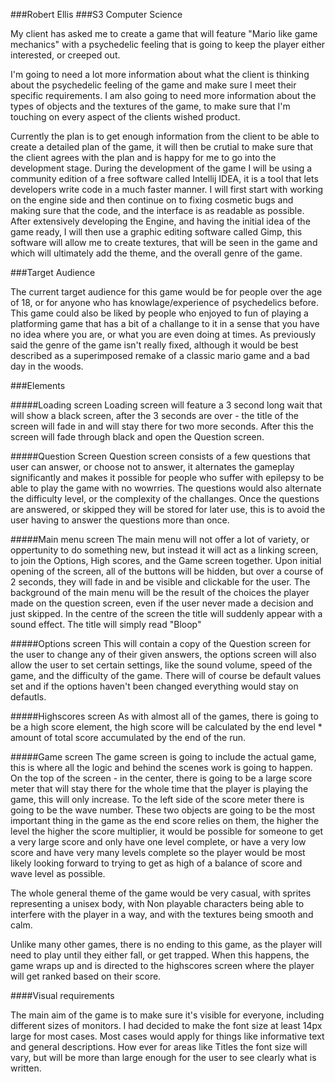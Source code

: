 ###Robert Ellis
###S3 Computer Science

My client has asked me to create a game that will feature "Mario like game mechanics" with a psychedelic feeling that is going to keep the player either interested, or creeped out.

I'm going to need a lot more information about what the client is thinking about the psychedelic feeling of the game and make sure I meet their specific requirements. I am also going to need more information about the types of objects and the textures of the game, to make sure that I'm touching on every aspect of the clients wished product.

Currently the plan is to get enough information from the client to be able to create a detailed plan of the game, it will then be crutial to make sure that the client agrees with the plan and is happy for me to go into the development stage. During the development of the game I will be using a community edition of a free software called Intellij IDEA, it is a tool that lets developers write code in a much faster manner. I will first start with working on the engine side and then continue on to fixing cosmetic bugs and making sure that the code, and the interface is as readable as possible. After extensively developing the Engine, and having the initial idea of the game ready, I will then use a graphic editing software called Gimp, this software will allow me to create textures, that will be seen in the game and which will ultimately add the theme, and the overall genre of the game.

###Target Audience

The current target audience for this game would be for people over the age of 18, or for anyone who has knowlage/experience of psychedelics before. This game could also be liked by people who enjoyed to fun of playing a platforming game that has a bit of a challange to it in a sense that you have no idea where you are, or what you are even doing at times. As previously said the genre of the game isn't really fixed, although it would be best described as a superimposed remake of a classic mario game and a bad day in the woods.

###Elements

#####Loading screen
Loading screen will feature a 3 second long wait that will show a black screen, after the 3 seconds are over - the title of the screen will fade in and will stay there for two more seconds. After this the screen will fade through black and open the Question screen.

#####Question Screen
Question screen consists of a few questions that user can answer, or choose not to answer, it alternates the gameplay significantly and makes it possible for people who suffer with epilepsy to be able to play the game with no wowrries. The questions would also alternate the difficulty level, or the complexity of the challanges. Once the questions are answered, or skipped they will be stored for later use, this is to avoid the user having to answer the questions more than once.

#####Main menu screen
The main menu will not offer a lot of variety, or oppertunity to do something new, but instead it will act as a linking screen, to join the Options, High scores, and the Game screen together. Upon initial opening of the screen, all of the buttons will be hidden, but over a course of 2 seconds, they will fade in and be visible and clickable for the user. The background of the main menu will be the result of the choices the player made on the question screen, even if the user never made a decision and just skipped. In the centre of the screen the title will suddenly appear with a sound effect. The title will simply read "Bloop"

#####Options screen
This will contain a copy of the Question screen for the user to change any of their given answers, the options screen will also allow the user to set certain settings, like the sound volume, speed of the game, and the difficulty of the game. There will of course be default values set and if the options haven't been changed everything would stay on defautls.

#####Highscores screen
As with almost all of the games, there is going to be a high score element, the high score will be calculated by the end level * amount of total score accumulated by the end of the run.

#####Game screen
The game screen is going to include the actual game, this is where all the logic and behind the scenes work is going to happen. On the top of the screen - in the center, there is going to be a large score meter that will stay there for the whole time that the player is playing the game, this will only increase. To the left side of the score meter there is going to be the wave number. These two objects are going to be the most important thing in the game as the end score relies on them, the higher the level the higher the score multiplier, it would be possible for someone to get a very large score and only have one level complete, or have a very low score and have very many levels complete so the player would be most likely looking forward to trying to get as high of a balance of score and wave level as possible.

The whole general theme of the game would be very casual, with sprites representing a unisex body, with Non playable characters being able to interfere with the player in a way, and with the textures being smooth and calm.

Unlike many other games, there is no ending to this game, as the player will need to play until they either fall, or get trapped. When this happens, the game wraps up and is directed to the highscores screen where the player will get ranked based on their score.

####Visual requirements

The main aim of the game is to make sure it's visible for everyone, including different sizes of monitors. I had decided to make the font size at least 14px large for most cases. Most cases would apply for things like informative text and general descriptions. How ever for areas like Titles the font size will vary, but will be more than large enough for the user to see clearly what is written.
